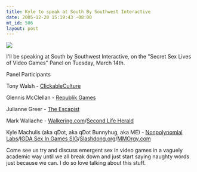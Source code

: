 ```yaml
--- 
title: Kyle to speak at South By Southwest Interactive
date: 2005-12-20 15:19:43 -08:00
mt_id: 506
layout: post
---
```

[![][1]][2]

I'll be speaking at South by Southwest Interactive, on the "Secret Sex Lives of Video Games" Panel on Tuesday, March 14th.

Panel Participants

Tony Walsh - [ClickableCulture][3]

Glennis McClellan - [Republik Games][4]

Julianne Greer - [The Escapist][5]

Mark Wallache - [Walkering.com][6]/[Second Life Herald][7]

Kyle Machulis (aka qDot, aka qDot Bunnyhug, aka ME) - [Nonpolynomial Labs][8]/[IGDA Sex In Games SIG][9]/[Slashdong.org][10]/[MMOrgy.com][11]

Come see us try and discuss emergent sex in video games in a vaguely academic way until we all break down and just start saying naughty words just because we can. I do so love talking about this stuff. 

   [1]: http://images.nonpolynomial.com/common/conf/sxsw2006.gif
   [2]: http://2006.sxsw.com/interactive/
   [3]: http://www.clickableculture.com
   [4]: http://www.spendthenight.com
   [5]: http://www.escapistmagazine.com
   [6]: http://www.walkering.com
   [7]: http://www.secondlifeherald.com
   [8]: http://www.nonpolynomial.com
   [9]: http://www.igda.org/sex
   [10]: http://www.slashdong.org
   [11]: http://www.mmorgy.com

